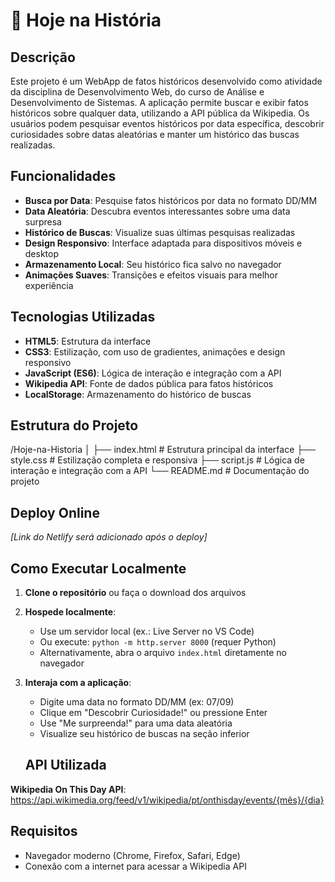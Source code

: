 # 📅 Hoje na História

## Descrição
Este projeto é um WebApp de fatos históricos desenvolvido como atividade da disciplina de Desenvolvimento Web, do curso de Análise e Desenvolvimento de Sistemas. A aplicação permite buscar e exibir fatos históricos sobre qualquer data, utilizando a API pública da Wikipedia. Os usuários podem pesquisar eventos históricos por data específica, descobrir curiosidades sobre datas aleatórias e manter um histórico das buscas realizadas.

## Funcionalidades
- **Busca por Data**: Pesquise fatos históricos por data no formato DD/MM
- **Data Aleatória**: Descubra eventos interessantes sobre uma data surpresa
- **Histórico de Buscas**: Visualize suas últimas pesquisas realizadas
- **Design Responsivo**: Interface adaptada para dispositivos móveis e desktop
- **Armazenamento Local**: Seu histórico fica salvo no navegador
- **Animações Suaves**: Transições e efeitos visuais para melhor experiência

## Tecnologias Utilizadas
- **HTML5**: Estrutura da interface
- **CSS3**: Estilização, com uso de gradientes, animações e design responsivo
- **JavaScript (ES6)**: Lógica de interação e integração com a API
- **Wikipedia API**: Fonte de dados pública para fatos históricos
- **LocalStorage**: Armazenamento do histórico de buscas

## Estrutura do Projeto

/Hoje-na-Historia
│
├── index.html # Estrutura principal da interface
├── style.css # Estilização completa e responsiva
├── script.js # Lógica de interação e integração com a API
└── README.md # Documentação do projeto

## Deploy Online
*[Link do Netlify será adicionado após o deploy]*

## Como Executar Localmente
1. **Clone o repositório** ou faça o download dos arquivos
2. **Hospede localmente**:
   - Use um servidor local (ex.: Live Server no VS Code)
   - Ou execute: `python -m http.server 8000` (requer Python)
   - Alternativamente, abra o arquivo `index.html` diretamente no navegador
3. **Interaja com a aplicação**:
   - Digite uma data no formato DD/MM (ex: 07/09)
   - Clique em "Descobrir Curiosidade!" ou pressione Enter
   - Use "Me surpreenda!" para uma data aleatória
   - Visualize seu histórico de buscas na seção inferior

   ## API Utilizada
**Wikipedia On This Day API**:
https://api.wikimedia.org/feed/v1/wikipedia/pt/onthisday/events/{mês}/{dia}

## Requisitos
- Navegador moderno (Chrome, Firefox, Safari, Edge)
- Conexão com a internet para acessar a Wikipedia API